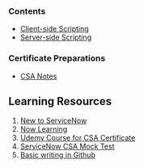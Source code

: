 <!-- <div align="center">
  <h1>ServiceNow Dev (San Diego Version)</h1>
  <img height="100" width="200" src="https://i.itworldcanada.com/wp-content/uploads/2022/04/ServiceNow_logo_registered_april_28_2020.jpeg">
</div> -->

### Contents
* [Client-side Scripting](client-side-scripting.md)
* [Server-side Scripting](server-side-scripting.md)




### Certificate Preparations
* [CSA Notes](csa-notes.md)


## Learning Resources

1. [New to ServiceNow](https://developer.servicenow.com/dev.do#!/learn/learning-plans/sandiego/new_to_servicenow)
2. [Now Learning](https://nowlearning.servicenow.com/)
3. [Udemy Course for CSA Certificate](https://www.udemy.com/course/servicenow-certified-system-administrator-csa-certification/)
4. [ServiceNow CSA Mock Test](https://curtislane.github.io/ServiceNowCSAQuiz/)
5. [Basic writing in Github](https://docs.github.com/en/get-started/writing-on-github/getting-started-with-writing-and-formatting-on-github/basic-writing-and-formatting-syntax#links)
